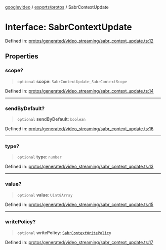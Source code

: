 [googlevideo](../../../README.md) / [exports/protos](../README.md) / SabrContextUpdate

# Interface: SabrContextUpdate

Defined in: [protos/generated/video\_streaming/sabr\_context\_update.ts:12](https://github.com/LuanRT/googlevideo/blob/cc730b4dbadc5ae882d6aa28d716e442943577fa/protos/generated/video_streaming/sabr_context_update.ts#L12)

## Properties

### scope?

> `optional` **scope**: `SabrContextUpdate_SabrContextScope`

Defined in: [protos/generated/video\_streaming/sabr\_context\_update.ts:14](https://github.com/LuanRT/googlevideo/blob/cc730b4dbadc5ae882d6aa28d716e442943577fa/protos/generated/video_streaming/sabr_context_update.ts#L14)

***

### sendByDefault?

> `optional` **sendByDefault**: `boolean`

Defined in: [protos/generated/video\_streaming/sabr\_context\_update.ts:16](https://github.com/LuanRT/googlevideo/blob/cc730b4dbadc5ae882d6aa28d716e442943577fa/protos/generated/video_streaming/sabr_context_update.ts#L16)

***

### type?

> `optional` **type**: `number`

Defined in: [protos/generated/video\_streaming/sabr\_context\_update.ts:13](https://github.com/LuanRT/googlevideo/blob/cc730b4dbadc5ae882d6aa28d716e442943577fa/protos/generated/video_streaming/sabr_context_update.ts#L13)

***

### value?

> `optional` **value**: `Uint8Array`

Defined in: [protos/generated/video\_streaming/sabr\_context\_update.ts:15](https://github.com/LuanRT/googlevideo/blob/cc730b4dbadc5ae882d6aa28d716e442943577fa/protos/generated/video_streaming/sabr_context_update.ts#L15)

***

### writePolicy?

> `optional` **writePolicy**: [`SabrContextWritePolicy`](../enumerations/SabrContextWritePolicy.md)

Defined in: [protos/generated/video\_streaming/sabr\_context\_update.ts:17](https://github.com/LuanRT/googlevideo/blob/cc730b4dbadc5ae882d6aa28d716e442943577fa/protos/generated/video_streaming/sabr_context_update.ts#L17)
